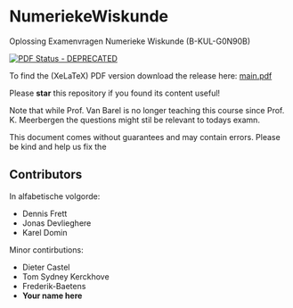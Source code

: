 NumeriekeWiskunde
=================

Oplossing Examenvragen Numerieke Wiskunde (B-KUL-G0N90B)

[![PDF Status - DEPRECATED](https://www.sharelatex.com/github/repos/KULeuven-CS/NumeriekeWiskunde/builds/latest/badge.svg)](https://www.sharelatex.com/github/repos/KULeuven-CS/NumeriekeWiskunde/builds/latest/output.pdf)

To find the (XeLaTeX) PDF version download the release here: [main.pdf](https://github.com/KULeuven-CS/Numerieke-Wiskunde/releases/tag/XeLaTeX)

Please **star** this repository if you found its content useful!

Note that while Prof. Van Barel is no longer teaching this course since Prof. K. Meerbergen the questions might stil be relevant to todays examn.

This document comes without guarantees and may contain errors. Please be kind and help us fix the

## Contributors

In alfabetische volgorde:

  - Dennis Frett
  - Jonas Devlieghere
  - Karel Domin
  
Minor contirbutions:
  - Dieter Castel
  - Tom Sydney Kerckhove
  - Frederik-Baetens
  - **Your name here**
  

